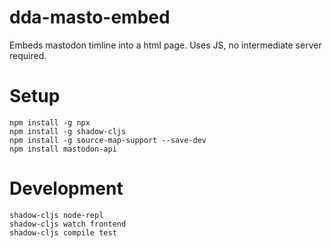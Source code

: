 # dda-masto-embed
Embeds mastodon timline into a html page. Uses JS, no intermediate server required.


# Setup

```
npm install -g npx
npm install -g shadow-cljs
npm install -g source-map-support --save-dev
npm install mastodon-api

```

# Development

```
shadow-cljs node-repl
shadow-cljs watch frontend
shadow-cljs compile test
```
